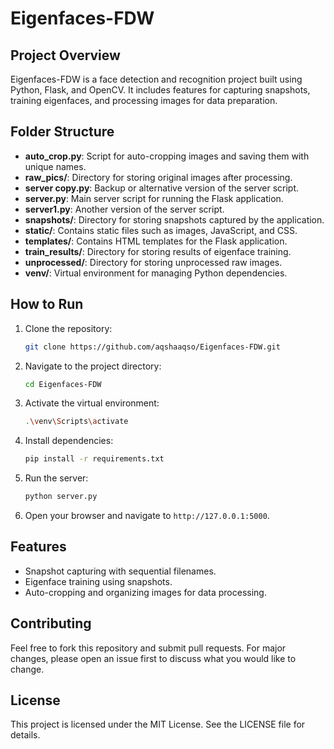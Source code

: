 # Eigenfaces-FDW

## Project Overview
Eigenfaces-FDW is a face detection and recognition project built using Python, Flask, and OpenCV. It includes features for capturing snapshots, training eigenfaces, and processing images for data preparation.

## Folder Structure

- **auto_crop.py**: Script for auto-cropping images and saving them with unique names.
- **raw_pics/**: Directory for storing original images after processing.
- **server copy.py**: Backup or alternative version of the server script.
- **server.py**: Main server script for running the Flask application.
- **server1.py**: Another version of the server script.
- **snapshots/**: Directory for storing snapshots captured by the application.
- **static/**: Contains static files such as images, JavaScript, and CSS.
- **templates/**: Contains HTML templates for the Flask application.
- **train_results/**: Directory for storing results of eigenface training.
- **unprocessed/**: Directory for storing unprocessed raw images.
- **venv/**: Virtual environment for managing Python dependencies.

## How to Run
1. Clone the repository:
   ```bash
   git clone https://github.com/aqshaaqso/Eigenfaces-FDW.git
   ```
2. Navigate to the project directory:
   ```bash
   cd Eigenfaces-FDW
   ```
3. Activate the virtual environment:
   ```bash
   .\venv\Scripts\activate
   ```
4. Install dependencies:
   ```bash
   pip install -r requirements.txt
   ```
5. Run the server:
   ```bash
   python server.py
   ```
6. Open your browser and navigate to `http://127.0.0.1:5000`.

## Features
- Snapshot capturing with sequential filenames.
- Eigenface training using snapshots.
- Auto-cropping and organizing images for data processing.

## Contributing
Feel free to fork this repository and submit pull requests. For major changes, please open an issue first to discuss what you would like to change.

## License
This project is licensed under the MIT License. See the LICENSE file for details.